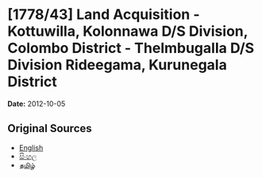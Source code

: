 # [1778/43] Land Acquisition - Kottuwilla,  Kolonnawa D/S Division,  Colombo District - Thelmbugalla D/S Division Rideegama, Kurunegala District

**Date:** 2012-10-05

## Original Sources

- [English](https://documents.gov.lk/view/extra-gazettes/2012/10/1778-43_E.pdf)
- [සිංහල](https://documents.gov.lk/view/extra-gazettes/2012/10/1778-43_S.pdf)
- [தமிழ்](https://documents.gov.lk/view/extra-gazettes/2012/10/1778-43_T.pdf)
